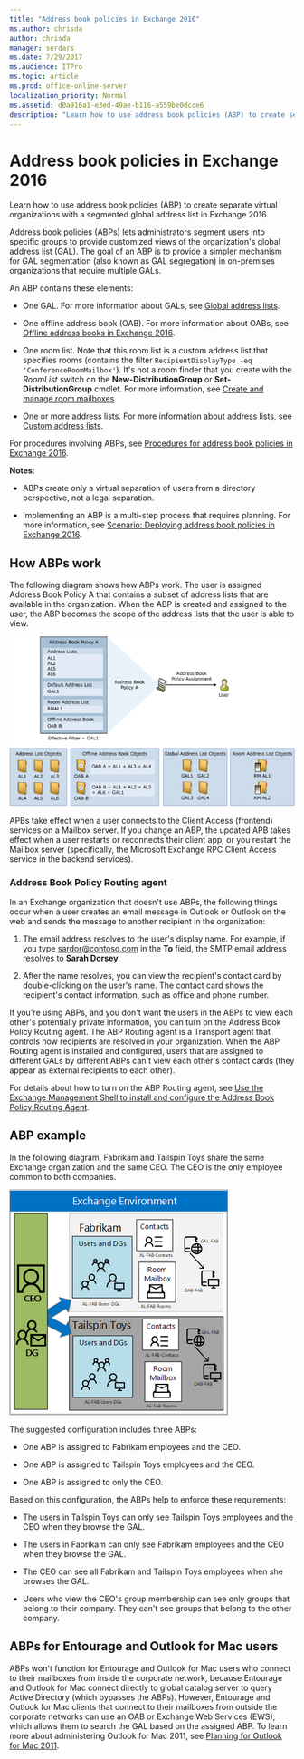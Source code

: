```yaml
---
title: "Address book policies in Exchange 2016"
ms.author: chrisda
author: chrisda
manager: serdars
ms.date: 7/29/2017
ms.audience: ITPro
ms.topic: article
ms.prod: office-online-server
localization_priority: Normal
ms.assetid: d0a916a1-e3ed-49ae-b116-a559be0dcce6
description: "Learn how to use address book policies (ABP) to create separate virtual organizations with a segmented global address list in Exchange 2016."
---
```


# Address book policies in Exchange 2016

Learn how to use address book policies (ABP) to create separate virtual organizations with a segmented global address list in Exchange 2016.
  
Address book policies (ABPs) lets administrators segment users into specific groups to provide customized views of the organization's global address list (GAL). The goal of an ABP is to provide a simpler mechanism for GAL segmentation (also known as GAL segregation) in on-premises organizations that require multiple GALs.
  
 An ABP contains these elements: 
  
- One GAL. For more information about GALs, see [Global address lists](../../email-addresses-and-address-books/address-lists/address-lists.md#GALs).
    
- One offline address book (OAB). For more information about OABs, see [Offline address books in Exchange 2016](../../email-addresses-and-address-books/offline-address-books/offline-address-books.md).
    
- One room list. Note that this room list is a custom address list that specifies rooms (contains the filter  `RecipientDisplayType -eq 'ConferenceRoomMailbox'`). It's not a room finder that you create with the  _RoomList_ switch on the **New-DistributionGroup** or **Set-DistributionGroup** cmdlet. For more information, see [Create and manage room mailboxes](../../recipients-0/create-and-manage-room-mailboxes.md).
    
- One or more address lists. For more information about address lists, see [Custom address lists](../../email-addresses-and-address-books/address-lists/address-lists.md#CALists).
    
For procedures involving ABPs, see [Procedures for address book policies in Exchange 2016](address-book-policy-procedures.md).
  
 **Notes**:
  
- ABPs create only a virtual separation of users from a directory perspective, not a legal separation.
    
- Implementing an ABP is a multi-step process that requires planning. For more information, see [Scenario: Deploying address book policies in Exchange 2016](deploy-address-book-policies-scenario.md).
    
## How ABPs work
<a name="How"> </a>

The following diagram shows how ABPs work. The user is assigned Address Book Policy A that contains a subset of address lists that are available in the organization. When the ABP is created and assigned to the user, the ABP becomes the scope of the address lists that the user is able to view.
  
![Overview of Address Book Policies](../../media/ITPro_Mailbox_ABPOverall.gif)
  
APBs take effect when a user connects to the Client Access (frontend) services on a Mailbox server. If you change an ABP, the updated APB takes effect when a user restarts or reconnects their client app, or you restart the Mailbox server (specifically, the Microsoft Exchange RPC Client Access service in the backend services).
  
### Address Book Policy Routing agent
<a name="ABPTransport"> </a>

In an Exchange organization that doesn't use ABPs, the following things occur when a user creates an email message in Outlook or Outlook on the web and sends the message to another recipient in the organization:
  
1. The email address resolves to the user's display name. For example, if you type sardor@contoso.com in the **To** field, the SMTP email address resolves to **Sarah Dorsey**.
    
2. After the name resolves, you can view the recipient's contact card by double-clicking on the user's name. The contact card shows the recipient's contact information, such as office and phone number.
    
If you're using ABPs, and you don't want the users in the ABPs to view each other's potentially private information, you can turn on the Address Book Policy Routing agent. The ABP Routing agent is a Transport agent that controls how recipients are resolved in your organization. When the ABP Routing agent is installed and configured, users that are assigned to different GALs by different ABPs can't view each other's contact cards (they appear as external recipients to each other).
  
For details about how to turn on the ABP Routing agent, see [Use the Exchange Management Shell to install and configure the Address Book Policy Routing Agent](address-book-policy-procedures.md#InstallABPRouting).
  
## ABP example
<a name="example"> </a>

In the following diagram, Fabrikam and Tailspin Toys share the same Exchange organization and the same CEO. The CEO is the only employee common to both companies.
  
![Two Companies One CEO](../../media/ITPro_.png)
  
The suggested configuration includes three ABPs:
  
- One ABP is assigned to Fabrikam employees and the CEO.
    
- One ABP is assigned to Tailspin Toys employees and the CEO.
    
- One ABP is assigned to only the CEO.
    
Based on this configuration, the ABPs help to enforce these requirements:
  
- The users in Tailspin Toys can only see Tailspin Toys employees and the CEO when they browse the GAL.
    
- The users in Fabrikam can only see Fabrikam employees and the CEO when they browse the GAL.
    
- The CEO can see all Fabrikam and Tailspin Toys employees when she browses the GAL.
    
- Users who view the CEO's group membership can see only groups that belong to their company. They can't see groups that belong to the other company.
    
## ABPs for Entourage and Outlook for Mac users
<a name="Clients"> </a>

ABPs won't function for Entourage and Outlook for Mac users who connect to their mailboxes from inside the corporate network, because Entourage and Outlook for Mac connect directly to global catalog server to query Active Directory (which bypasses the ABPs). However, Entourage and Outlook for Mac clients that connect to their mailboxes from outside the corporate networks can use an OAB or Exchange Web Services (EWS), which allows them to search the GAL based on the assigned ABP. To learn more about administering Outlook for Mac 2011, see [Planning for Outlook for Mac 2011](https://go.microsoft.com/fwlink/p/?LinkId=231878).
  

